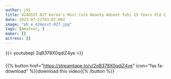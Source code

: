 ```yaml
---
author: j91
title: 424OSST-027 Korea’s Most Cute Beauty Advent Tohi 25 Years Old C Cup
date: 2023-07-22T03:07:00Z
image: "pb_e_424osst-027.jpg"
tags: [Amateur, ]
maker: []
actress: []
---
```



{{< youtubepl 2qB378X0qdiZ4ye >}}
###

{{% button href="https://streamtape.to/v/2qB378X0qdiZ4ye" icon="fas fa-download" %}}download this video{{% /button %}}

